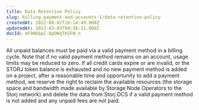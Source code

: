 ```yaml
---
title: Data Retention Policy
slug: billing-payment-and-accounts-1/data-retention-policy
createdAt: 2022-08-02T16:14:49.000Z
updatedAt: 2023-03-03T08:36:11.000Z
docId: mF90KbpC-8pOWqTK5FW_n
---
```


All unpaid balances must be paid via a valid payment method in a billing cycle. Note that if no valid payment method remains on an account, usage limits may be reduced to zero. If all credit cards expire or are invalid, or the STORJ token balance is exhausted and no new payment method is added on a project, after a reasonable time and opportunity to add a payment method, we reserve the right to reclaim the available resources (the storage space and bandwidth made available by Storage Node Operators to the Storj network) and delete the data from Storj DCS if a valid payment method is not added and any unpaid fees are not paid.

